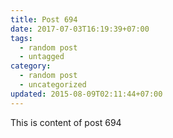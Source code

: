 ```yaml
---
title: Post 694
date: 2017-07-03T16:19:39+07:00
tags:
  - random post
  - untagged
category:
  - random post
  - uncategorized
updated: 2015-08-09T02:11:44+07:00
---
```

This is content of post 694